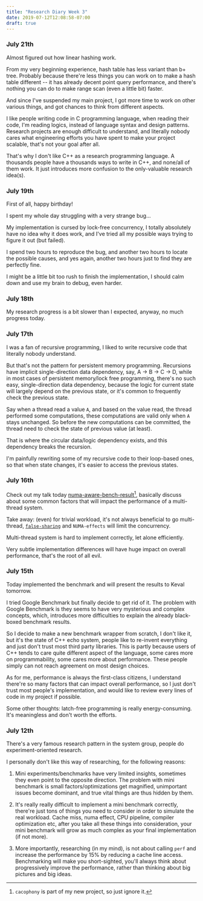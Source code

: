 ```yaml
---
title: "Research Diary Week 3"
date: 2019-07-12T12:08:58-07:00
draft: true 
---
```


### July 21th

Almost figured out how linear hashing work.

From my very beginning experience, hash table has less variant than b+ tree.
Probably because there're less things you can work on to make a hash table different -- 
it has already decent point query performance, and there's nothing you can do to make range scan (even a little bit) faster.

And since I've suspended my main project, I got more time to work on other various things, and got chances to think from different aspects.

I like people writing code in C programming language, when reading their code, I'm reading logics, instead of language syntax and design patterns.
Research projects are enough difficult to understand, 
and literally nobody cares what engineering efforts you have spent to make your project scalable, that's not your goal after all.

That's why I don't like C++ as a research programming language. A thousands people have a thousands ways to write in C++, and none/all of them work. It just introduces more confusion to the only-valuable research idea(s). 

### July 19th

First of all, happy birthday!

I spent my whole day struggling with a very strange bug...

My implementation is cursed by lock-free concurrency, I totally absolutely have no idea why it does work,
and I've tried all my possible ways trying to figure it out (but failed).

I spend two hours to reproduce the bug, and another two hours to locate the possible causes,
and yes again, another two hours just to find they are perfectly fine.

I might be a little bit too rush to finish the implementation, I should calm down and use my brain to debug, even harder.



### July 18th
My research progress is a bit slower than I expected, anyway, no much progress today.


### July 17th
I was a fan of recursive programming, I liked to write recursive code that literally nobody understand.

But that's not the pattern for persistent memory programming. 
Recursions have implicit single-direction data dependency, say, A -> B -> C -> D, while in most cases of persistent memory/lock free programming, there's no such easy, single-direction data dependency, 
because the logic for current state will largely depend on the previous state, or it's common to frequently check the previous state.

Say when a thread read a value `A`, and based on the value read, the thread performed some computations, these computations are valid only when `A` stays unchanged.
So before the new computations can be committed, the thread need to check the state of previous value (at least).

That is where the circular data/logic dependency exists, and this dependency breaks the recursion.

I'm painfully rewriting some of my recursive code to their loop-based ones, so that when state changes, it's easier to access the previous states.


### July 16th
Check out my talk today [numa-aware-bench-result](/pdf/numa-aware-bench-results.pdf)[^1], basically discuss about some common factors that will impact the performance of a multi-thread system.

Take away: (even) for trivial workload, it's not always beneficial to go multi-thread, [`false-sharing`](https://en.wikipedia.org/wiki/False_sharing) and `NUMA-effects` will limit the concurrency.

Multi-thread system is hard to implement correctly, let alone efficiently. 

Very subtle implementation differences will have huge impact on overall performance, that's the root of all evil. 


[^1]: `cacophony` is part of my new project, so just ignore it.


### July 15th
Today implemented the benchmark and will present the results to Keval tomorrow.

I tried Google Benchmark but finally decide to get rid of it. 
The problem with Google Benchmark is they seems to have very mysterious and complex concepts, which, introduces more difficulties to explain the already black-boxed benchmark results.

So I decide to make a new benchmark wrapper from scratch, I don't like it, but it's the state of C++ echo system, people like to re-invent everything and just don't trust most third party libraries.
This is partly because users of C++ tends to care quite different aspect of the language, some cares more on programmability, some cares more about performance. 
These people simply can not reach agreement on most design choices.

As for me, performance is always the first-class citizens, 
I understand there're so many factors that can impact overall performance, so I just don't trust most people's implementation,
and would like to review every lines of code in my project if possible.

Some other thoughts: latch-free programming is really energy-consuming. It's meaningless and don't worth the efforts.


### July 12th

There's a very famous research pattern in the system group, people do experiment-oriented research.

I personally don't like this way of researching, for the following reasons:

1. Mini experiments/benchmarks have very limited insights, sometimes they even point to the opposite direction.
The problem with mini benchmark is small factors/optimizations get magnified, unimportant issues become dominant, and true vital things are thus hidden by them. 

2. It's really really difficult to implement a mini benchmark correctly, there're just tons of things you need to consider in order to simulate the real workload. 
Cache miss, numa effect, CPU pipeline, compiler optimization etc, after you take all these things into consideration, your mini benchmark will grow as much complex as your final implementation (if not more). 

3. More importantly, researching (in my mind), is not about calling `perf` and increase the performance by 15% by reducing a cache line access.
Benchmarking will make you short-sighted, you'll always think about progressively improve the performance, rather than thinking about big pictures and big ideas.



